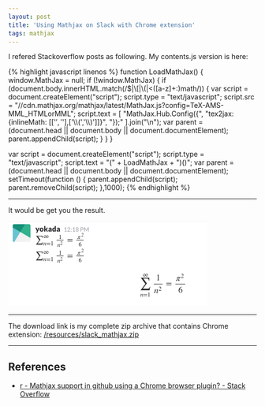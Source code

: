 ```yaml
---
layout: post
title: 'Using Mathjax on Slack with Chrome extension'
tags: mathjax
---
```


I refered Stackoverflow posts as following.
My contents.js version is here:

{% highlight javascript linenos %}
function LoadMathJax() {
  window.MathJax = null;
  if (!window.MathJax) {
    if (document.body.innerHTML.match(/$|\\\[|\\\(|<([a-z]+:)math/)) {
      var script = document.createElement("script");
      script.type = "text/javascript";
      script.src = "//cdn.mathjax.org/mathjax/latest/MathJax.js?config=TeX-AMS-MML_HTMLorMML";
      script.text = [
        "MathJax.Hub.Config({",
        "tex2jax: {inlineMath: [['$','$'],['\\\\\(','\\\\\)']]}",
        "});"
      ].join("\n");
      var parent = (document.head || document.body || document.documentElement);
      parent.appendChild(script);
    }
  }
}

var script = document.createElement("script");
script.type = "text/javascript";
script.text = "(" + LoadMathJax + ")()";
var parent = (document.head || document.body || document.documentElement);
setTimeout(function () {
  parent.appendChild(script);
  parent.removeChild(script);
},1000);
{% endhighlight %}

----

It would be get you the result.

[![IMAGE ALT TEXT HERE](/imgs/slack-mathjax.png)](/imgs/slack-mathjax.png)

----

The download link is my complete zip archive that contains Chrome extension: 
[/resources/slack_mathjax.zip](/resources/slack_mathjax.zip)

----

## References

- [ r - Mathjax support in github using a Chrome browser plugin? - Stack Overflow ]( http://stackoverflow.com/questions/11255900/mathjax-support-in-github-using-a-chrome-browser-plugin )
